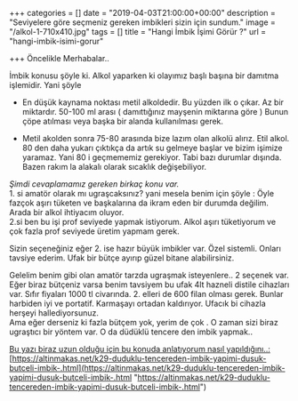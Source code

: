 +++
categories = []
date = "2019-04-03T21:00:00+00:00"
description = "Seviyelere göre seçmeniz gereken imbikleri sizin için sundum."
image = "/alkol-1-710x410.jpg"
tags = []
title = "Hangi İmbik İşimi Görür ?"
url = "hangi-imbik-isimi-gorur"

+++
Öncelikle Merhabalar..

İmbik konusu şöyle ki. Alkol yaparken ki olayımız başlı başına bir damıtma işlemidir. Yani şöyle

*  En düşük kaynama noktası metil alkoldedir. Bu yüzden ilk o çıkar. Az bir miktardır. 50-100 ml arası ( damıttığınız mayşenin miktarına göre ) Bunun çöpe atılması veya başka bir alanda kullanılması gerek.


*  Metil akolden sonra 75-80 arasında bize lazım olan alkolü alırız. Etil alkol. 80 den daha yukarı çıktıkça da artık su gelmeye başlar ve bizim işimize yaramaz. Yani 80 i geçmememiz gerekiyor. Tabi bazı durumlar dışında. Bazen rakım la alakalı olarak sıcaklık değişebiliyor.

_Şimdi cevaplamamız gereken birkaç konu var._   
1\. si amatör olarak mı ugraşcaksınız? yani mesela benim için şöyle : Öyle fazçok aşırı tüketen ve başkalarına da ikram eden bir durumda değilim. Arada bir alkol ihtiyacım oluyor.   
2\.si ben bu işi prof seviyede yapmak istiyorum. Alkol aşırı tüketiyorum ve çok fazla prof seviyede üretim yapmam gerek. 

Sizin seçeneğiniz eğer 2. ise hazır büyük imbikler var. Özel sistemli. Onları tavsiye ederim. Ufak bir bütçe ayırıp güzel bitane alabilirsiniz.

Gelelim benim gibi olan amatör tarzda ugraşmak isteyenlere.. 2 seçenek var. Eğer biraz bütçeniz varsa benim tavsiyem bu ufak 4lt hazneli distile cihazları var. Sıfır fiyaları 1000 tl civarında. 2. elleri de 600 filan olması gerek. Bunlar harbiden iyi ve portatif. Karmaşayı ortadan kaldırıyor. Ufacık bi cihazla herşeyi hallediyorsunuz.   
Ama eğer derseniz ki fazla bütçem yok, yerim de çok . O zaman sizi biraz ugraştıcı bir yöntem var. O da düdüklü tencere den imbik yapmak..

[Bu yazı biraz uzun olduğu için bu konuda anlatıyorum nasıl yapıldığını..:](https://altinmakas.net/k29-duduklu-tencereden-imbik-yapimi-dusuk-butceli-imbik-.html)  
[https://altinmakas.net/k29-duduklu-tencereden-imbik-yapimi-dusuk-butceli-imbik-.html](https://altinmakas.net/k29-duduklu-tencereden-imbik-yapimi-dusuk-butceli-imbik-.html "https://altinmakas.net/k29-duduklu-tencereden-imbik-yapimi-dusuk-butceli-imbik-.html")